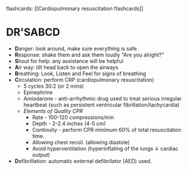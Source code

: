 flashcards: [[Cardiopulmonary resuscitation flashcards]]


# DR'S**ABCD**
- **D**anger: look around, make sure everything is safe
- **R**esponse: shake them and ask them loudly "Are you alright?"
- **S**hout for help: any assistance will be helpful
- **A**ir way: tilt head back to open the airways
- **B**reathing: Look, Listen and Feel for signs of breathing
- **C**irculation: perform CRP (cardiopulmonary resuscitation)
	- 5 cycles 30:2 (or 2 mins)
	- Epinephrine
	- Amiodarone - anti-arrhythmic drug used to treat serious irregular heartbeat (such as persistent ventricular fibrillation/tachycardia)
	- *Elements of Quality CPR*
		- Rate - 100-120 compressions/min
		- Depth - 2-2.4 inches (4-5 cm)
		- Continuity - perform CPR minimum 60% of total resuscitation time.
		- Allowing chest recoil. (allowing diastole)
		- Avoid hyperventilation (hyperinflating of the lungs ↓ cardiac output)
- **D**efibrillation: automatic external defibrilator (AED) used.


